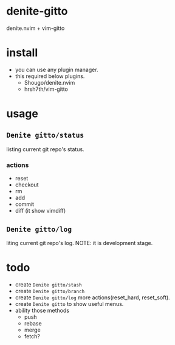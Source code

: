 # denite-gitto
denite.nvim + vim-gitto

# install
- you can use any plugin manager.
- this required below plugins.
  - Shougo/denite.nvim
  - hrsh7th/vim-gitto

# usage
## `Denite gitto/status`

listing current git repo's status.

### actions
- reset
- checkout
- rm
- add
- commit
- diff (it show vimdiff)


## `Denite gitto/log`

liting current git repo's log.
NOTE: it is development stage.


# todo
- create `Denite gitto/stash`
- create `Denite gitto/branch`
- create `Denite gitto/log` more actions(reset_hard, reset_soft).
- create `Denite gitto` to show useful menus.
- ability those methods
  - push
  - rebase
  - merge
  - fetch?


